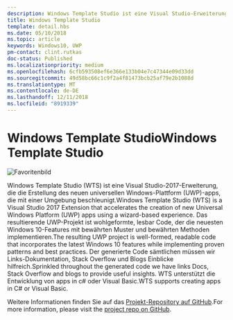 ```yaml
---
description: Windows Template Studio ist eine Visual Studio-Erweiterung für das schnelle Erstellen von UWP-apps.
title: Windows Template Studio
template: detail.hbs
ms.date: 05/10/2018
ms.topic: article
keywords: Windows10, UWP
pm-contact: clint.rutkas
doc-status: Published
ms.localizationpriority: medium
ms.openlocfilehash: 6cfb593508ef6e366e133b04e7c47344e09d33dd
ms.sourcegitcommit: 49d58bc66c1c9f2a4f81473bcb25af79e2b1088d
ms.translationtype: MT
ms.contentlocale: de-DE
ms.lasthandoff: 12/11/2018
ms.locfileid: "8919339"
---
```

# <a name="windows-template-studio"></a><span data-ttu-id="e26bc-104">Windows Template Studio</span><span class="sxs-lookup"><span data-stu-id="e26bc-104">Windows Template Studio</span></span>

![Favoritenbild](images/wts1.png)

<span data-ttu-id="e26bc-106">Windows Template Studio (WTS) ist eine Visual Studio-2017-Erweiterung, die die Erstellung des neuen universellen Windows-Plattform (UWP)-apps, die mit einer Umgebung beschleunigt.</span><span class="sxs-lookup"><span data-stu-id="e26bc-106">Windows Template Studio (WTS) is a Visual Studio 2017 Extension that accelerates the creation of new Universal Windows Platform (UWP) apps using a wizard-based experience.</span></span> <span data-ttu-id="e26bc-107">Das resultierende UWP-Projekt ist wohlgeformte, lesbar Code, der die neuesten Windows 10-Features mit bewährten Muster und bewährten Methoden implementieren.</span><span class="sxs-lookup"><span data-stu-id="e26bc-107">The resulting UWP project is well-formed, readable code that incorporates the latest Windows 10 features while implementing proven patterns and best practices.</span></span> <span data-ttu-id="e26bc-108">Der generierte Code sämtlichen müssen wir Links-Dokumentation, Stack Overflow und Blogs Einblicke hilfreich.</span><span class="sxs-lookup"><span data-stu-id="e26bc-108">Sprinkled throughout the generated code we have links Docs, Stack Overflow and blogs to provide useful insights.</span></span> <span data-ttu-id="e26bc-109">WTS unterstützt die Entwicklung von apps in c# oder Visual Basic.</span><span class="sxs-lookup"><span data-stu-id="e26bc-109">WTS supports creating apps in C# or Visual Basic.</span></span>

<span data-ttu-id="e26bc-110">Weitere Informationen finden Sie auf das [Projekt-Repository auf GitHub](https://github.com/microsoft/windowsTemplateStudio).</span><span class="sxs-lookup"><span data-stu-id="e26bc-110">For more information, please visit the [project repo on GitHub](https://github.com/microsoft/windowsTemplateStudio).</span></span>

